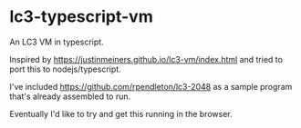 # lc3-typescript-vm

An LC3 VM in typescript.

Inspired by https://justinmeiners.github.io/lc3-vm/index.html and tried to port this to nodejs/typescript.

I've included https://github.com/rpendleton/lc3-2048 as a sample program that's already assembled to run.

Eventually I'd like to try and get this running in the browser.
